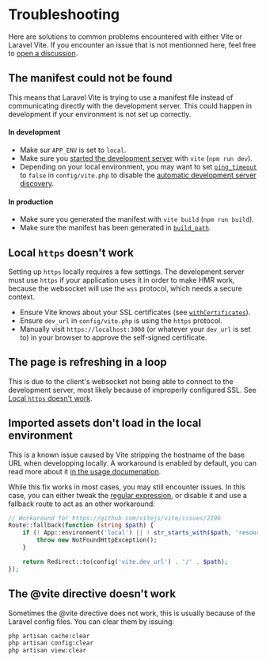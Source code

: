 # Troubleshooting

Here are solutions to common problems encountered with either Vite or Laravel Vite. If you encounter an issue that is not mentionned here, feel free to [open a discussion](https://github.com/innocenzi/laravel-vite/discussions).

## The manifest could not be found

This means that Laravel Vite is trying to use a manifest file instead of communicating directly with the development server. This could happen in development if your environment is not set up correctly.

#### In development

- Make sur `APP_ENV` is set to `local`.
- Make sure you [started the development server](./usage#development) with `vite` (`npm run dev`).
- Depending on your local environment, you may want to set [`ping_timeout`](./configuration#ping-timeout) to `false` in `config/vite.php` to disable the [automatic development server discovery](./configuration#automatic-development-server-discovery).

#### In production

- Make sure you generated the manifest with `vite build` (`npm run build`).
- Make sure the manifest has been generated in [`build_path`](./configuration#build_path).

## Local `https` doesn't work

Setting up `https` locally requires a few settings. The development server must use `https` if your application uses it in order to make HMR work, because the websocket will use the `wss` protocol, which needs a secure context.

- Ensure Vite knows about your SSL certificates (see [`withCertificates`](./configuration#ssl-certificates)).
- Ensure `dev_url` in `config/vite.php` is using the `https` protocol.
- Manually visit `https://localhost:3000` (or whatever your `dev_url` is set to) in your browser to approve the self-signed certificate.

## The page is refreshing in a loop

This is due to the client's websocket not being able to connect to the development server, most likely because of improperly configured SSL. 
See [Local `https` doesn't work](#local-https-does-t-work).

## Imported assets don't load in the local environment

This is a known issue caused by Vite stripping the hostname of the base URL when developping locally. A workaround is enabled by default, you can read more about it [in the usage documenation](./usage#vite-processed-assets).

While this fix works in most cases, you may still encounter issues. In this case, you can either tweak the [regular expression](./configuration#asset-plugin), or disable it and use a fallback route to act as an other workaround:

```php
// Workaround for https://github.com/vitejs/vite/issues/2196
Route::fallback(function (string $path) {
    if (! App::environment('local') || ! str_starts_with($path, 'resources')) {
        throw new NotFoundHttpException();
    }

    return Redirect::to(config('vite.dev_url') . '/' . $path);
});

```

## The @vite directive doesn't work ##

Sometimes the @vite directive does not work, this is usually because of the Laravel config files.
You can clear them by issuing:

```bash
php artisan cache:clear
php artisan config:clear
php artisan view:clear
```

